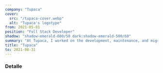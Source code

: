 ```yaml
---
company: "Tupaca"
cover:
  src: "/tupaca-cover.webp"
  alt: "Tupaca's logotype"
from: 2021-05-01
position: "Full Stack Developer"
shadow: "shadow-emerald-600/50 dark:shadow-emerald-500/60"
summary: "At Tupaca, I worked on the development, maintenance, and migration of various applications developed with the LAMP stack (using Symfony and Laravel as frameworks), as well as the development and maintenance of several projects made with the MERN stack."
title: "Tupaca"
to: 2021-08-31
---
```


### Detalle
